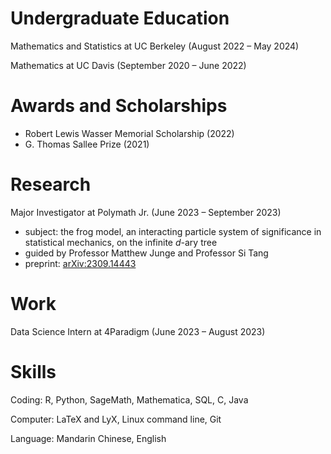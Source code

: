 # Undergraduate Education
Mathematics and Statistics at UC Berkeley (August 2022 – May 2024)

Mathematics at UC Davis (September 2020 – June 2022)

# Awards and Scholarships
- Robert Lewis Wasser Memorial Scholarship (2022)
- G. Thomas Sallee Prize (2021)

# Research
Major Investigator at Polymath Jr. (June 2023 – September 2023)

- subject: the frog model, an interacting particle system of significance in statistical mechanics, on the infinite $d$-ary tree
- guided by Professor Matthew Junge and Professor Si Tang
- preprint: [arXiv:2309.14443](https://arxiv.org/abs/2309.14443)

# Work
Data Science Intern at 4Paradigm (June 2023 – August 2023)

# Skills
Coding: R, Python, SageMath, Mathematica, SQL, C, Java

Computer: LaTeX and LyX, Linux command line, Git

Language: Mandarin Chinese, English

